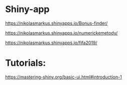 # Shiny-app

https://nikolasmarkus.shinyapps.io/Bonus-finder/ 


https://nikolasmarkus.shinyapps.io/numerickemetody/


https://nikolasmarkus.shinyapps.io/fifa2019/

# Tutorials:

https://mastering-shiny.org/basic-ui.html#introduction-1
